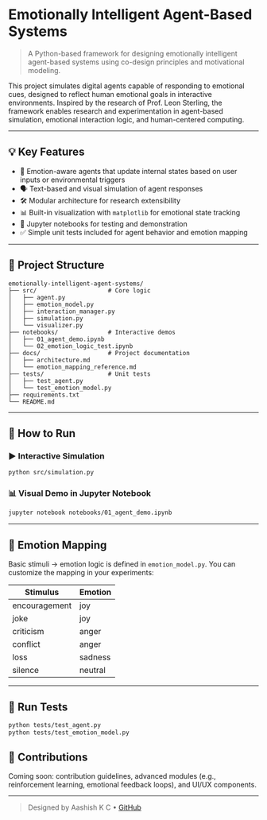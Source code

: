 # Emotionally Intelligent Agent-Based Systems

> A Python-based framework for designing emotionally intelligent agent-based systems using co-design principles and motivational modeling.

This project simulates digital agents capable of responding to emotional cues, designed to reflect human emotional goals in interactive environments. Inspired by the research of Prof. Leon Sterling, the framework enables research and experimentation in agent-based simulation, emotional interaction logic, and human-centered computing.

---

## 💡 Key Features

- 🧠 Emotion-aware agents that update internal states based on user inputs or environmental triggers
- 🗣️ Text-based and visual simulation of agent responses
- 🛠️ Modular architecture for research extensibility
- 📊 Built-in visualization with `matplotlib` for emotional state tracking
- 📒 Jupyter notebooks for testing and demonstration
- ✅ Simple unit tests included for agent behavior and emotion mapping

---

## 📂 Project Structure

```
emotionally-intelligent-agent-systems/
├── src/                    # Core logic
│   ├── agent.py
│   ├── emotion_model.py
│   ├── interaction_manager.py
│   ├── simulation.py
│   └── visualizer.py
├── notebooks/              # Interactive demos
│   ├── 01_agent_demo.ipynb
│   └── 02_emotion_logic_test.ipynb
├── docs/                   # Project documentation
│   ├── architecture.md
│   └── emotion_mapping_reference.md
├── tests/                  # Unit tests
│   ├── test_agent.py
│   └── test_emotion_model.py
├── requirements.txt
└── README.md
```

---

## 🧪 How to Run

### ▶️ Interactive Simulation
```bash
python src/simulation.py
```

### 📊 Visual Demo in Jupyter Notebook
```bash
jupyter notebook notebooks/01_agent_demo.ipynb
```

---

## 🧠 Emotion Mapping

Basic stimuli → emotion logic is defined in `emotion_model.py`. You can customize the mapping in your experiments:

| Stimulus      | Emotion  |
|---------------|----------|
| encouragement | joy      |
| joke          | joy      |
| criticism     | anger    |
| conflict      | anger    |
| loss          | sadness  |
| silence       | neutral  |

---

## 🧪 Run Tests

```bash
python tests/test_agent.py
python tests/test_emotion_model.py
```



## 🤝 Contributions

Coming soon: contribution guidelines, advanced modules (e.g., reinforcement learning, emotional feedback loops), and UI/UX components.

---

> Designed by Aashish K C • [GitHub](https://github.com/Aashish792)
```
